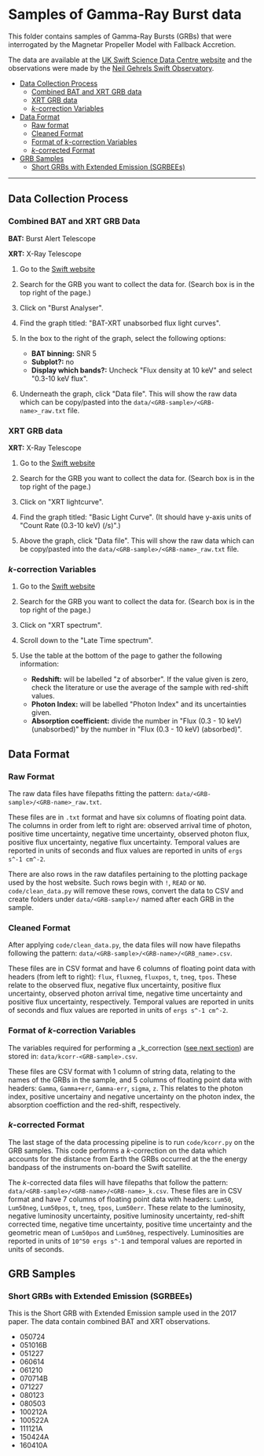 # Samples of Gamma-Ray Burst data

This folder contains samples of Gamma-Ray Bursts (GRBs) that were interrogated by the Magnetar Propeller Model with Fallback Accretion.

The data are available at the [UK Swift Science Data Centre website](http://www.swift.ac.uk/) and the observations were made by the [Neil Gehrels Swift Observatory](https://swift.gsfc.nasa.gov/).

* [Data Collection Process](#data-collection-process)
  * [Combined BAT and XRT GRB data](#combined-bat-and-xrt-grb-data)
  * [XRT GRB data](#xrt-grb-data)
  * [_k_-correction Variables](#_k_-correction-variables)
* [Data Format](#data-format)
  * [Raw format](#raw-format)
  * [Cleaned Format](#cleaned-format)
  * [Format of _k_-correction Variables](#format-of-_k_-correction-variables)
  * [_k_-corrected Format](#_k_-corrected-format)
* [GRB Samples](#grb-samples)
  * [Short GRBs with Extended Emission (SGRBEEs)](#short-grbs-with-extended-emission-sgrbees)

---

## Data Collection Process

### Combined BAT and XRT GRB Data

**BAT:** Burst Alert Telescope

**XRT:** X-Ray Telescope

1. Go to the [Swift website](http://www.swift.ac.uk)

2. Search for the GRB you want to collect the data for.
   (Search box is in the top right of the page.)

3. Click on "Burst Analyser".

4. Find the graph titled: "BAT-XRT unabsorbed flux light curves".

5. In the box to the right of the graph, select the following options:

   * **BAT binning:** SNR 5
   * **Subplot?:** no
   * **Display which bands?:** Uncheck "Flux density at 10 keV" and select "0.3-10 keV flux".

6. Underneath the graph, click "Data file".
   This will show the raw data which can be copy/pasted into the `data/<GRB-sample>/<GRB-name>_raw.txt` file.

### XRT GRB data

**XRT:** X-Ray Telescope

1. Go to the [Swift website](http://www.swift.ac.uk)

2. Search for the GRB you want to collect the data for.
   (Search box is in the top right of the page.)

3. Click on "XRT lightcurve".

4. Find the graph titled: "Basic Light Curve".
   (It should have y-axis units of "Count Rate (0.3-10 keV) (/s)".)

5. Above the graph, click "Data file".
   This will show the raw data which can be copy/pasted into the `data/<GRB-sample>/<GRB-name>_raw.txt` file.

### _k_-correction Variables

1. Go to the [Swift website](http://www.swift.ac.uk)

2. Search for the GRB you want to collect the data for.
   (Search box is in the top right of the page.)

3. Click on "XRT spectrum".

4. Scroll down to the "Late Time spectrum".

5. Use the table at the bottom of the page to gather the following information:

   * **Redshift:** will be labelled "z of absorber".
     If the value given is zero, check the literature or use the average of the sample with red-shift values.
   * **Photon Index:** will be labelled "Photon Index" and its uncertainties given.
   * **Absorption coefficient:** divide the number in "Flux (0.3 - 10 keV) (unabsorbed)" by the number in "Flux (0.3 - 10 keV) (absorbed)".

## Data Format

### Raw Format

The raw data files have filepaths fitting the pattern: `data/<GRB-sample>/<GRB-name>_raw.txt`.

These files are in `.txt` format and have six columns of floating point data.
The columns in order from left to right are: observed arrival time of photon, positive time uncertainty, negative time uncertainty, observed photon flux, positive flux uncertainty, negative flux uncertainty.
Temporal values are reported in units of seconds and flux values are reported in units of `ergs s^-1 cm^-2`.

There are also rows in the raw datafiles pertaining to the plotting package used by the host website.
Such rows begin with `!`, `READ` or `NO`.
`code/clean_data.py` will remove these rows, convert the data to CSV and create folders under `data/<GRB-sample>/` named after each GRB in the sample.

### Cleaned Format

After applying `code/clean_data.py`, the data files will now have filepaths following the pattern: `data/<GRB-sample>/<GRB-name>/<GRB_name>.csv`.

These files are in CSV format and have 6 columns of floating point data with headers (from left to right): `flux`, `fluxneg`, `fluxpos`, `t`, `tneg`, `tpos`.
These relate to the observed flux, negative flux uncertainty, positive flux uncertainty, observed photon arrival time, negative time uncertainty and positive flux uncertainty, respectively.
Temporal values are reported in units of seconds and flux values are reported in units of `ergs s^-1 cm^-2`.

### Format of _k_-correction Variables

The variables required for performing a _k_correction ([see next section](#_k_-corrected-format)) are stored in: `data/kcorr-<GRB-sample>.csv`.

These files are CSV format with 1 column of string data, relating to the names of the GRBs in the sample, and 5 columns of floating point data with headers: `Gamma`, `Gamma+err`, `Gamma-err`, `sigma`, `z`.
This relates to the photon index, positive uncertainy and negative uncertainty on the photon index, the absorption coeffiction and the red-shift, respectively.

### _k_-corrected Format

The last stage of the data processing pipeline is to run `code/kcorr.py` on the GRB samples.
This code performs a _k_-correction on the data which accounts for the distance from Earth the GRBs occurred at the the energy bandpass of the instruments on-board the Swift satellite.

The _k_-corrected data files will have filepaths that follow the pattern: `data/<GRB-sample>/<GRB-name>/<GRB-name>_k.csv`.
These files are in CSV format and have 7 columns of floating point data with headers: `Lum50`, `Lum50neg`, `Lum50pos`, `t`, `tneg`, `tpos`, `Lum50err`.
These relate to the luminosity, negative luminosity uncertainty, positive luminosity uncertainty, red-shift corrected time, negative time uncertainty, positive time uncertainty and the geometric mean of `Lum50pos` and `Lum50neg`, respectively.
Luminosities are reported in units of `10^50 ergs s^-1` and temporal values are reported in units of seconds.

## GRB Samples

### Short GRBs with Extended Emission (SGRBEEs)

This is the Short GRB with Extended Emission sample used in the 2017 paper.
The data contain combined BAT and XRT observations.

* 050724
* 051016B
* 051227
* 060614
* 061210
* 070714B
* 071227
* 080123
* 080503
* 100212A
* 100522A
* 111121A
* 150424A
* 160410A
